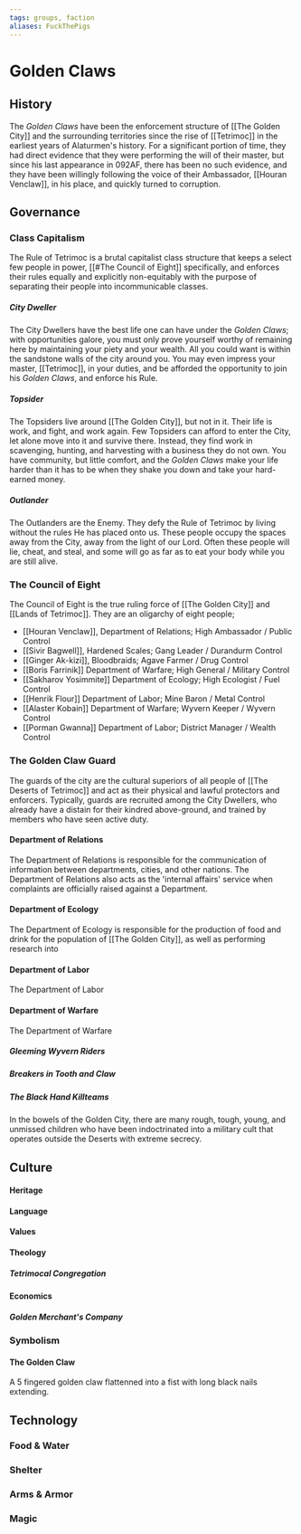 ```yaml
---
tags: groups, faction
aliases: FuckThePigs
---
```


# Golden Claws
## History
The *Golden Claws* have been the enforcement structure of [[The Golden City]] and the surrounding territories since the rise of [[Tetrimoc]] in the earliest years of Alaturmen's history. For a significant portion of time, they had direct evidence that they were performing the will of their master, but since his last appearance in 092AF, there has been no such evidence, and they have been willingly following the voice of their Ambassador, [[Houran Venclaw]], in his place, and quickly turned to corruption.

## Governance
### Class Capitalism
The Rule of Tetrimoc is a brutal capitalist class structure that keeps a select few people in power, [[#The Council of Eight]] specifically, and enforces their rules equally and explicitly non-equitably with the purpose of separating their people into incommunicable classes. 

##### City Dweller
The City Dwellers have the best life one can have under the *Golden Claws*; with opportunities galore, you must only prove yourself worthy of remaining here by maintaining your piety and your wealth. All you could want is within the sandstone walls of the city around you. You may even impress your master, [[Tetrimoc]], in your duties, and be afforded the opportunity to join his *Golden Claws*, and enforce his Rule. 

##### Topsider
The Topsiders live around [[The Golden City]], but not in it. Their life is work, and fight, and work again. Few Topsiders can afford to enter the City, let alone move into it and survive there. Instead, they find work in scavenging, hunting, and harvesting with a business they do not own. You have community, but little comfort, and the *Golden Claws* make your life harder than it has to be when they shake you down and take your hard-earned money.

##### Outlander
The Outlanders are the Enemy. They defy the Rule of Tetrimoc by living without the rules He has placed onto us. These people occupy the spaces away from the City, away from the light of our Lord. Often these people will lie, cheat, and steal, and some will go as far as to eat your body while you are still alive.

### The Council of Eight
The Council of Eight is the true ruling force of [[The Golden City]] and [[Lands of Tetrimoc]]. They are an oligarchy of eight people;
- [[Houran Venclaw]], Department of Relations; High Ambassador / Public Control
- [[Sivir Bagwell]], Hardened Scales; Gang Leader / Durandurm Control
- [[Ginger Ak-kizi]], Bloodbraids; Agave Farmer / Drug Control
- [[Boris Farrinik]] Department of Warfare; High General / Military Control
- [[Sakharov Yosimmite]] Department of Ecology; High Ecologist / Fuel Control
- [[Henrik Flour]] Department of Labor; Mine Baron / Metal Control
- [[Alaster Kobain]] Department of Warfare; Wyvern Keeper / Wyvern Control
- [[Porman Gwanna]] Department of Labor; District Manager / Wealth Control

### The Golden Claw Guard
The guards of the city are the cultural superiors of all people of [[The Deserts of Tetrimoc]] and act as their physical and lawful protectors and enforcers. Typically, guards are recruited among the City Dwellers, who already have a distain for their kindred above-ground, and trained by members who have seen active duty.

#### Department of Relations
The Department of Relations is responsible for the communication of information between departments, cities, and other nations. The Department of Relations also acts as the 'internal affairs' service when complaints are officially raised against a Department.

#### Department of Ecology
The Department of Ecology is responsible for the production of food and drink for the population of [[The Golden City]], as well as performing research into

#### Department of Labor
The Department of Labor 

#### Department of Warfare
The Department of Warfare 

##### Gleeming Wyvern Riders
##### Breakers in Tooth and Claw
##### The Black Hand Killteams
In the bowels of the Golden City, there are many rough, tough, young, and unmissed children who have been indoctrinated into a military cult that operates outside the Deserts with extreme secrecy.


## Culture
#### Heritage
#### Language
#### Values
#### Theology
##### Tetrimocal Congregation
#### Economics
##### Golden Merchant's Company
### Symbolism
#### The Golden Claw
A 5 fingered golden claw flattenned into a fist with long black nails extending.
## Technology
### Food & Water
### Shelter
### Arms & Armor
### Magic
